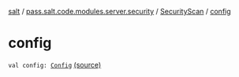 [salt](../../index.md) / [pass.salt.code.modules.server.security](../index.md) / [SecurityScan](index.md) / [config](./config.md)

# config

`val config: `[`Config`](../../pass.salt.code.loader.config/-config/index.md) [(source)](https://github.com/kurbaniec-tgm/salt/tree/master/code/modules/server/security/SecurityScan.kt#L9)